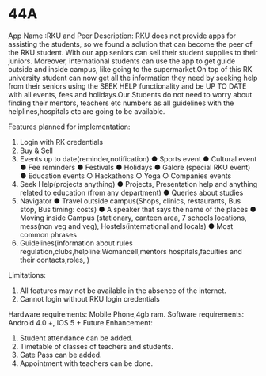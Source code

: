 # 44A
App Name :RKU and Peer
Description:
RKU does not provide apps for assisting the students, so we found a solution that can become the peer of the RKU student. With our app seniors can sell their student supplies to their juniors. Moreover, international students can use the app to get guide outside and inside campus, like going to the supermarket.On top of this RK university student can now get all the information they need by seeking help from their seniors using the SEEK HELP functionality and be UP TO DATE with all events, fees and holidays.Our Students do not need to worry about finding their mentors, teachers etc numbers as all guidelines with the helplines,hospitals etc are going to be available. 

Features planned for implementation:
	
1.	Login with RK credentials 
2.	Buy & Sell
3.	Events up to date(reminder,notification)
●	 Sports event
●	Cultural event
●	Fee reminders
●	Festivals 
●	Holidays
●	Galore (special RKU event)
●	Education events
○	Hackathons
○	Yoga
○	Companies events
4.	Seek Help(projects anything)
●	 Projects, Presentation  help and anything related to education (from any department)
●	Queries about studies
5.	Navigator
●	Travel outside campus(Shops, clinics, restaurants, Bus stop, Bus timing: costs)
●	A speaker that says the name of the places
●	Moving inside Campus (stationary, canteen area, 7 schools locations, mess(non veg and veg), Hostels(international and locals)
●	Most common phrases
6.	Guidelines(information about rules regulation,clubs,helpline:Womancell,mentors hospitals,faculties and their contacts,roles, )
				
Limitations:
1.	All features may not be available in the absence of the internet.
2.	Cannot login without RKU login credentials

Hardware requirements: Mobile Phone,4gb ram.
Software requirements: Android 4.0 +, IOS 5 +
 Future Enhancement:
1.	Student attendance can be added.
2.	 Timetable of classes of teachers and students.
3.	Gate Pass can be added.
4.	Appointment with teachers can be done.

